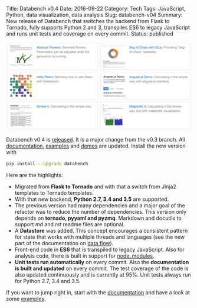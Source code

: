 Title: Databench v0.4
Date: 2016-09-22
Category: Tech
Tags: JavaScript, Python, data visualization, data analysis
Slug: databench-v04
Summary: New release of Databench that switches the backend from Flask to Tornado, fully supports Python 2 and 3, transpiles ES6 to legacy JavaScript and runs unit tests and coverage on every commit.
Status: published

<img class="image-process-crisp" src="/images/databench_examples.png" alt="screenshot of index page for examples" />

Databench v0.4 is [released](https://github.com/svenkreiss/databench/releases/tag/v0.4.0).
It is a major change from the v0.3 branch. All [documentation](http://databench.trivial.io/),
[examples](https://github.com/svenkreiss/databench_examples) and
[demos](http://databench-examples.trivial.io/) are updated.
Install the new version with

```sh
pip install --upgrade databench
```

Here are the highlights:

* Migrated from **Flask to Tornado** and with that a switch from Jinja2 templates to Tornado templates.
* With that new backend, **Python 2.7, 3.4 and 3.5** are supported.
* The previous version had many dependencies and a major goal of the refactor was to reduce the number of dependencies. This version only depends on **tornado, pyyaml and pyzmq**. Markdown and docutils to support *md* and *rst* readme files are optional.
* A **Datastore** was added. This concept encourages a consistent pattern for state that works with multiple threads and languages (see the new part of the documentation on [data flow](http://databench.trivial.io/en/latest/quickstart.html#data-flow)).
* Front-end code in **ES6** that is transpiled to legacy JavaScript. Also for analysis code, there is built in support for [node_modules](http://databench.trivial.io/en/latest/frontend.html#node-modules).
* **Unit tests run automatically** on every commit. Also the **documentation is built and updated** on every commit. The test coverage of the code is also updated continuously and is currently at 95%. Unit tests always run for Python 2.7, 3.4 and 3.5.

If you want to jump right in, start with the
[documentation](http://databench.trivial.io/) and have a look at some
[examples](https://github.com/svenkreiss/databench_examples).
